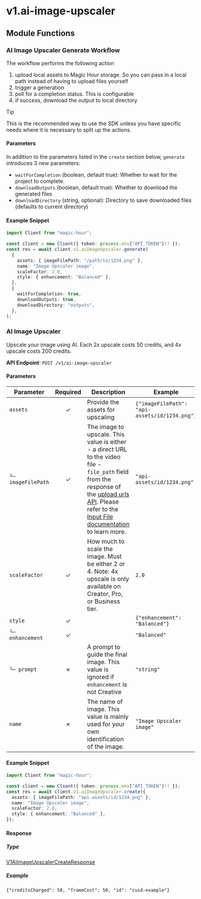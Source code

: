 # v1.ai-image-upscaler

## Module Functions


<!-- CUSTOM DOCS START -->
### AI Image Upscaler Generate Workflow <a name="generate"></a>

The workflow performs the following action

1. upload local assets to Magic Hour storage. So you can pass in a local path instead of having to upload files yourself
2. trigger a generation
3. poll for a completion status. This is configurable
4. if success, download the output to local directory

> [!TIP]
> This is the recommended way to use the SDK unless you have specific needs where it is necessary to split up the actions.

#### Parameters

In addition to the parameters listed in the `create` section below, `generate` introduces 3 new parameters:

- `waitForCompletion` (boolean, default true): Whether to wait for the project to complete.
- `downloadOutputs` (boolean, default true): Whether to download the generated files
- `downloadDirectory` (string, optional): Directory to save downloaded files (defaults to current directory)

#### Example Snippet

```typescript
import Client from "magic-hour";

const client = new Client({ token: process.env["API_TOKEN"]!! });
const res = await client.v1.aiImageUpscaler.generate(
  {
    assets: { imageFilePath: "/path/to/1234.png" },
    name: "Image Upscaler image",
    scaleFactor: 2.0,
    style: { enhancement: "Balanced" },
  },
  {
    waitForCompletion: true,
    downloadOutputs: true,
    downloadDirectory: "outputs",
  },
);

```

<!-- CUSTOM DOCS END -->
### AI Image Upscaler <a name="create"></a>

Upscale your image using AI. Each 2x upscale costs 50 credits, and 4x upscale costs 200 credits.

**API Endpoint**: `POST /v1/ai-image-upscaler`

#### Parameters

| Parameter | Required | Description | Example |
|-----------|:--------:|-------------|--------|
| `assets` | ✓ | Provide the assets for upscaling | `{"imageFilePath": "api-assets/id/1234.png"}` |
| `└─ imageFilePath` | ✓ | The image to upscale. This value is either - a direct URL to the video file - `file_path` field from the response of the [upload urls API](https://docs.magichour.ai/api-reference/files/generate-asset-upload-urls).  Please refer to the [Input File documentation](https://docs.magichour.ai/api-reference/files/generate-asset-upload-urls#input-file) to learn more.  | `"api-assets/id/1234.png"` |
| `scaleFactor` | ✓ | How much to scale the image. Must be either 2 or 4.              Note: 4x upscale is only available on Creator, Pro, or Business tier. | `2.0` |
| `style` | ✓ |  | `{"enhancement": "Balanced"}` |
| `└─ enhancement` | ✓ |  | `"Balanced"` |
| `└─ prompt` | ✗ | A prompt to guide the final image. This value is ignored if `enhancement` is not Creative | `"string"` |
| `name` | ✗ | The name of image. This value is mainly used for your own identification of the image. | `"Image Upscaler image"` |

#### Example Snippet

```typescript
import Client from "magic-hour";

const client = new Client({ token: process.env["API_TOKEN"]!! });
const res = await client.v1.aiImageUpscaler.create({
  assets: { imageFilePath: "api-assets/id/1234.png" },
  name: "Image Upscaler image",
  scaleFactor: 2.0,
  style: { enhancement: "Balanced" },
});

```

#### Response

##### Type
[V1AiImageUpscalerCreateResponse](/src/types/v1-ai-image-upscaler-create-response.ts)

##### Example
`{"creditsCharged": 50, "frameCost": 50, "id": "cuid-example"}`


